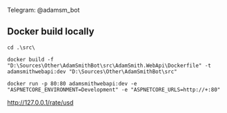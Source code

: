 Telegram: @adamsm_bot

## Docker build locally
```
cd .\src\
```
```
docker build -f "D:\Sources\Other\AdamSmithBot\src\AdamSmith.WebApi\Dockerfile" -t adamsmithwebapi:dev "D:\Sources\Other\AdamSmithBot\src"
```
```
docker run -p 80:80 adamsmithwebapi:dev -e "ASPNETCORE_ENVIRONMENT=Development" -e "ASPNETCORE_URLS=http://+:80"
```
http://127.0.0.1/rate/usd
